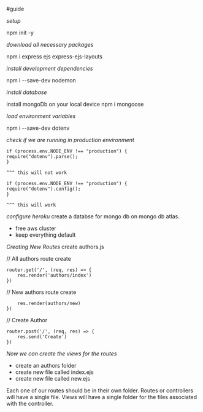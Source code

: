 #guide

_setup_

npm init -y

_download all necessary packages_

npm i express ejs express-ejs-layouts

_install development dependencies_

npm i --save-dev nodemon

_install database_

install mongoDb on your local device
npm i mongoose

_load environment variables_

npm i --save-dev dotenv

_check if we are running in production environment_

    if (process.env.NODE_ENV !== "production") {
    require("dotenv").parse();
    }

    ^^^ this will not work

    if (process.env.NODE_ENV !== "production") {
    require("dotenv").config();
    }

    ^^^ this will work

_configure heroku_
create a databse for mongo db on mongo db atlas.

- free aws cluster
- keep everything default

_Creating New Routes_
create authors.js

// All authors route create

```
router.get('/', (req, res) => {
    res.render('authors/index')
})

```

// New authors route create

```router.get('/new', (req. res) => {
    res.render(authors/new)
})
```

// Create Author

```
router.post('/', (req, res) => {
    res.send('Create')
})
```

_Now we can create the views for the routes_

- create an authors folder
- create new file called index.ejs
- create new file called new.ejs

Each one of our routes should be in their own folder. Routes or controllers will have a single file. Views will have a single folder for the files associated with the controller.

